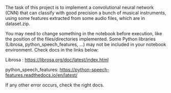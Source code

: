 The task of this project is to implement a convolutional neural network (CNN) that can classify with good precision a bunch of musical instruments, using some features extracted 
from some audio files, which are in dataset.zip.

You may need to change something in the notebook before execution, like the position of the files/directories implemented.
Some Python libraries (Librosa, python_speech_features, ...) may not be included in your notebook environment. Check docs in the links below:

Librosa : https://librosa.org/doc/latest/index.html <br>

python_speech_features: https://python-speech-features.readthedocs.io/en/latest/

If any other error occurs, check the right docs.
